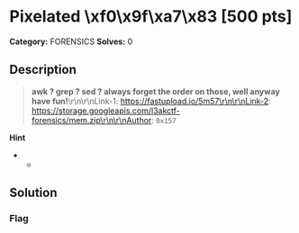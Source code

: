 # Pixelated \xf0\x9f\xa7\x83 [500 pts]

**Category:** FORENSICS
**Solves:** 0

## Description
>**awk ? grep ? sed ? always forget the order on those, well anyway have fun!**\r\n\r\nLink-1: https://fastupload.io/5m57\r\n\r\nLink-2: https://storage.googleapis.com/l3akctf-forensics/mem.zip\r\n\r\nAuthor: `0x157`

**Hint**
* -

## Solution

### Flag

